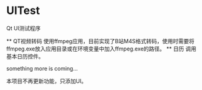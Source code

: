 # UITest
 Qt UI测试程序

** QT视频转码
 使用ffmpeg应用，目前实现了B站M4S格式转码，使用时需要将ffmpeg.exe放入应用目录或在环境变量中加入ffmpeg.exe的路径。
** 日历
 调用基本日历控件。
 
 
something more is coming...

本项目不再更新功能，只添加UI。
